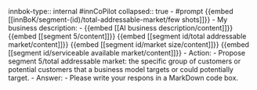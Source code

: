 innbok-type:: internal
#innCoPilot
collapsed:: true
	- #prompt {{embed [[innBoK/segment-(id)/total-addressable-market/few shots]]}}
		- My business description:
		- {{embed [[AI business description/content]]}} {{embed [[segment 5/content]]}} {{embed [[segment id/total addressable market/content]]}} {{embed [[segment id/market size/content]]}} {{embed [[segment id/serviceable available market/content]]}}
		- Action:
		- Propose segment 5/total addressable market: the specific group of customers or potential customers that a business model targets or could potentially target.
		- Answer:
		- Please write your respons in a MarkDown code box.




